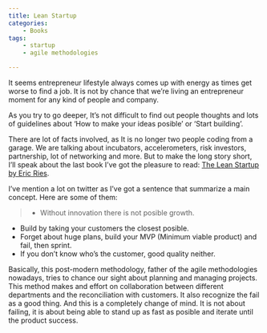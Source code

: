 ```yaml
---
title: Lean Startup
categories:
    - Books
tags:
    - startup
    - agile methodologies

---
```


It seems entrepreneur lifestyle always comes up with energy as times get worse to find a job. It is not by chance that we’re living an entrepreneur moment for any kind of people and company.

As you try to go deeper, It’s not difficult to find out people thoughts and lots of guidelines about ‘How to make your ideas posible’ or ‘Start building’.

There are lot of facts involved, as It is no longer two people coding from a garage. We are talking about incubators, accelerometers, risk investors, partnership, lot of networking and more.
But to make the long story short, I’ll speak about the last book I’ve got the pleasure to read: [The Lean Startup by Eric Ries][er].

I’ve mention a lot on twitter as I’ve got a sentence that summarize a main concept.
Here are some of them:

>- Without innovation there is not posible growth.
- Build by taking your customers the closest posible.
- Forget about huge plans, build your MVP (Minimum viable product) and fail, then sprint.
- If you don’t know who’s the customer, good quality neither.

Basically, this post-modern methodology, father of the agile methodologies nowadays, tries to chance our sight about planning and managing projects.
This method makes and effort on collaboration between different departments and the reconciliation with customers. It also recognize the fail as a good thing. And this is a completely change of mind. It is not about failing, it is about being able to stand up as fast as posible and iterate until the product success.


[er]: http://www.amazon.es/Lean-Startup-Innovation-Successful-Businesses/dp/B00BW8JFDW/ref=sr_1_3?s=books&ie=UTF8&qid=1428874150&sr=1-3&keywords=lean+startup